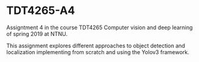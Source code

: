 # TDT4265-A4
Assigntment 4 in the course TDT4265 Computer vision and deep learning of spring 2019 at NTNU.

This assignment explores different approaches to object detection and localization implementing from scratch and using the Yolov3 framework.
